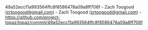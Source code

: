 49a52ecc11a993564ffc8f8586478a09a8ff706f - Zach Toogood (zrtoogood@gmail.com) - Zach Toogood (zrtoogood@gmail.com) - https://github.com/project-topaz/topaz/commit/49a52ecc11a993564ffc8f8586478a09a8ff706f
